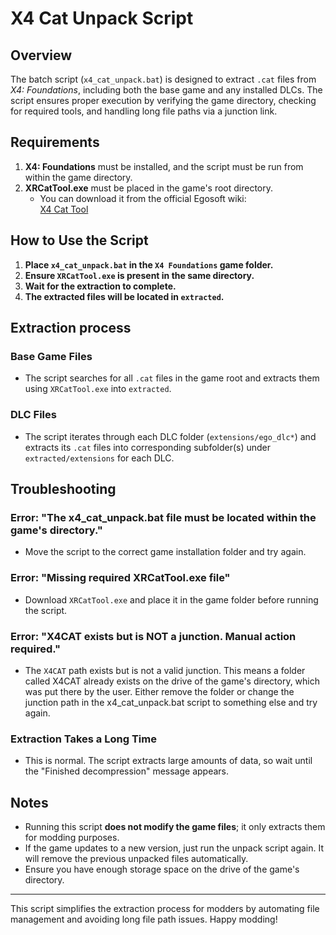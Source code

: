 # X4 Cat Unpack Script

## Overview

The batch script (`x4_cat_unpack.bat`) is designed to extract `.cat` files from *X4: Foundations*, including both the base game and any installed DLCs. The script ensures proper execution by verifying the game directory, checking for required tools, and handling long file paths via a junction link.

## Requirements

1. **X4: Foundations** must be installed, and the script must be run from within the game directory.
2. **XRCatTool.exe** must be placed in the game's root directory.
   - You can download it from the official Egosoft wiki:  
     [X4 Cat Tool](https://wiki.egosoft.com:1337/X4%20Foundations%20Wiki/Modding%20Support/X%20Catalog%20Tool)

## How to Use the Script

1. **Place `x4_cat_unpack.bat` in the `X4 Foundations` game folder.**
2. **Ensure `XRCatTool.exe` is present in the same directory.**
3. **Wait for the extraction to complete.**
4. **The extracted files will be located in `extracted`.**

## **Extraction process**

### **Base Game Files**

- The script searches for all `.cat` files in the game root and extracts them using `XRCatTool.exe` into `extracted`.

### **DLC Files**

- The script iterates through each DLC folder (`extensions/ego_dlc*`) and extracts its `.cat` files into corresponding subfolder(s) under `extracted/extensions` for each DLC.

## Troubleshooting

### **Error: "The x4_cat_unpack.bat file must be located within the game's directory."**

- Move the script to the correct game installation folder and try again.

### **Error: "Missing required XRCatTool.exe file"**

- Download `XRCatTool.exe` and place it in the game folder before running the script.

### **Error: "X4CAT exists but is NOT a junction. Manual action required."**

- The `X4CAT` path exists but is not a valid junction. This means a folder called X4CAT already exists on the drive of the game's directory, which was put there by the user. Either remove the folder or change the junction path in the x4_cat_unpack.bat script to something else and try again.

### **Extraction Takes a Long Time**

- This is normal. The script extracts large amounts of data, so wait until the "Finished decompression" message appears.

## Notes

- Running this script **does not modify the game files**; it only extracts them for modding purposes.
- If the game updates to a new version, just run the unpack script again. It will remove the previous unpacked files automatically.
- Ensure you have enough storage space on the drive of the game's directory.

---

This script simplifies the extraction process for modders by automating file management and avoiding long file path issues. Happy modding!
